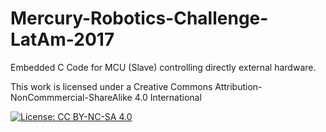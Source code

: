 # Mercury-Robotics-Challenge-LatAm-2017
Embedded C Code for MCU (Slave) controlling directly external hardware.

This work is licensed under a Creative Commons Attribution-NonCommmercial-ShareAlike 4.0 International

[![License: CC BY-NC-SA 4.0](https://img.shields.io/badge/License-CC%20BY--NC--SA%204.0-lightgrey.svg)](https://creativecommons.org/licenses/by-nc-sa/4.0/)

